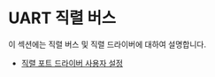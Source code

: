 # UART 직렬 버스

이 섹션에는 직렬 버스 및 직렬 드라이버에 대하여 설명합니다.

- [직렬 포트 드라이버 사용자 설정](../uart/user_configurable_serial_driver.md)
